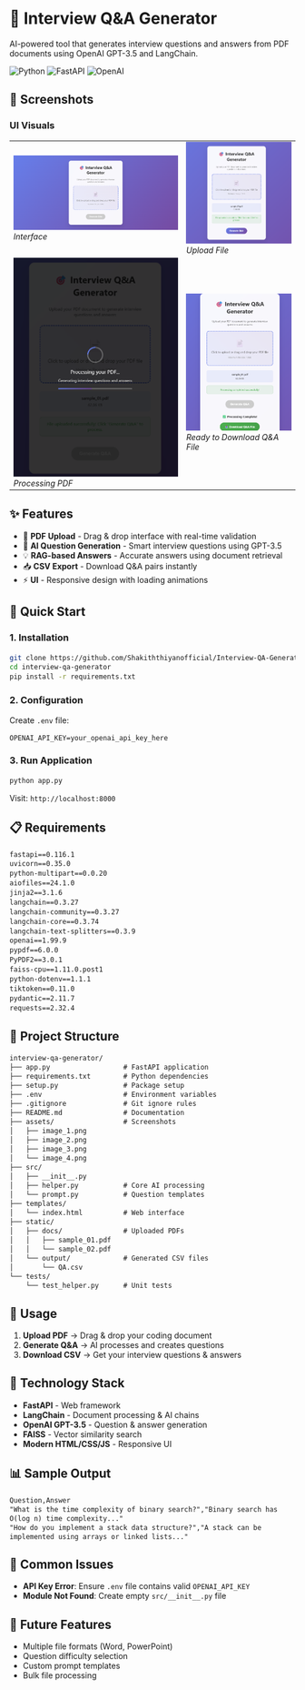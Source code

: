 # 🎯 Interview Q&A Generator

AI-powered tool that generates interview questions and answers from PDF documents using OpenAI GPT-3.5 and LangChain.

![Python](https://img.shields.io/badge/Python-3.8+-blue.svg) ![FastAPI](https://img.shields.io/badge/FastAPI-Latest-green.svg) ![OpenAI](https://img.shields.io/badge/OpenAI-GPT--3.5-red.svg)

## 📸 Screenshots

### UI Visuals
<table>
<tr>
<td><img src="assets/image_1.png" alt="FCFS" width="500"><br><em>Interface</em></td>
<td><img src="assets/image_2.png" alt="SJF" width="300"><br><em>Upload File</em></td>
</tr>
<tr>
<td><img src="assets/image_3.png" alt="Priority" width="300"><br><em>Processing PDF</em></td>
<td><img src="assets/image_4.png" alt="Comparison" width="300"><br><em>Ready to Download Q&A File</em></td>
</tr>
</table>

## ✨ Features

- 📄 **PDF Upload** - Drag & drop interface with real-time validation
- 🤖 **AI Question Generation** - Smart interview questions using GPT-3.5
- 💡 **RAG-based Answers** - Accurate answers using document retrieval
- 📥 **CSV Export** - Download Q&A pairs instantly
- ⚡ **UI** - Responsive design with loading animations

## 🚀 Quick Start

### 1. Installation
```bash
git clone https://github.com/Shakiththiyanofficial/Interview-QA-Generator.git
cd interview-qa-generator
pip install -r requirements.txt
```

### 2. Configuration
Create `.env` file:
```env
OPENAI_API_KEY=your_openai_api_key_here
```

### 3. Run Application
```bash
python app.py
```
Visit: `http://localhost:8000`

## 📋 Requirements

```txt
fastapi==0.116.1
uvicorn==0.35.0
python-multipart==0.0.20
aiofiles==24.1.0
jinja2==3.1.6
langchain==0.3.27
langchain-community==0.3.27
langchain-core==0.3.74
langchain-text-splitters==0.3.9
openai==1.99.9
pypdf==6.0.0
PyPDF2==3.0.1
faiss-cpu==1.11.0.post1
python-dotenv==1.1.1
tiktoken==0.11.0
pydantic==2.11.7
requests==2.32.4
```

## 📁 Project Structure

```
interview-qa-generator/
├── app.py                  # FastAPI application
├── requirements.txt        # Python dependencies
├── setup.py                # Package setup
├── .env                    # Environment variables
├── .gitignore              # Git ignore rules
├── README.md               # Documentation
├── assets/                 # Screenshots
│   ├── image_1.png
│   ├── image_2.png
│   ├── image_3.png  
│   └── image_4.png
├── src/
│   ├── __init__.py
│   ├── helper.py           # Core AI processing
│   └── prompt.py           # Question templates
├── templates/
│   └── index.html          # Web interface
├── static/
│   ├── docs/               # Uploaded PDFs
│   │   ├── sample_01.pdf
│   │   └── sample_02.pdf
│   └── output/             # Generated CSV files
│       └── QA.csv
└── tests/
    └── test_helper.py      # Unit tests
```

## 🔧 Usage

1. **Upload PDF** → Drag & drop your coding document
2. **Generate Q&A** → AI processes and creates questions
3. **Download CSV** → Get your interview questions & answers

## 🤖 Technology Stack

- **FastAPI** - Web framework
- **LangChain** - Document processing & AI chains
- **OpenAI GPT-3.5** - Question & answer generation
- **FAISS** - Vector similarity search
- **Modern HTML/CSS/JS** - Responsive UI

## 📊 Sample Output

```csv
Question,Answer
"What is the time complexity of binary search?","Binary search has O(log n) time complexity..."
"How do you implement a stack data structure?","A stack can be implemented using arrays or linked lists..."
```

## 🐛 Common Issues

- **API Key Error**: Ensure `.env` file contains valid `OPENAI_API_KEY`
- **Module Not Found**: Create empty `src/__init__.py` file

## 🚀 Future Features

- Multiple file formats (Word, PowerPoint)
- Question difficulty selection
- Custom prompt templates
- Bulk file processing



